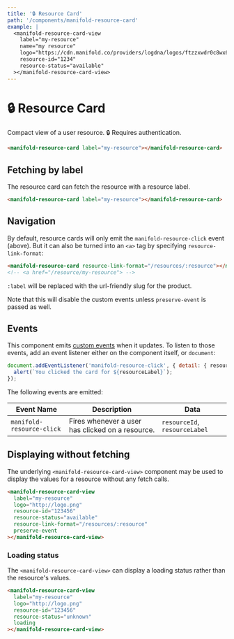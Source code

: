 ```yaml
---
title: '🔒 Resource Card'
path: '/components/manifold-resource-card'
example: |
  <manifold-resource-card-view
    label="my-resource"
    name="my resource"
    logo="https://cdn.manifold.co/providers/logdna/logos/ftzzxwdr0c8wx6gh0ntf83fq4w.png"
    resource-id="1234"
    resource-status="available"
  ></manifold-resource-card-view>
---
```


# 🔒 Resource Card

Compact view of a user resource. 🔒 Requires authentication.

```html
<manifold-resource-card label="my-resource"></manifold-resource-card>
```

## Fetching by label

The resource card can fetch the resource with a resource label.

```html
<manifold-resource-card label="my-resource"></manifold-resource-card>
```

## Navigation

By default, resource cards will only emit the `manifold-resource-click` event (above). But it can
also be turned into an `<a>` tag by specifying `resource-link-format`:

```html
<manifold-resource-card resource-link-format="/resources/:resource"></manifold-resource-card>
<!-- <a href="/resource/my-resource"> -->
```

`:label` will be replaced with the url-friendly slug for the product.

Note that this will disable the custom events unless `preserve-event` is passed as well.

## Events

This component emits [custom events][custom-events] when it updates. To listen to those events, add
an event listener either on the component itself, or `document`:

```js
document.addEventListener('manifold-resource-click', { detail: { resourceLabel } } => {
  alert(`You clicked the card for ${resourceLabel}`);
});
```

The following events are emitted:

| Event Name                | Description                                      | Data                          |
| ------------------------- | ------------------------------------------------ | ----------------------------- |
| `manifold-resource-click` | Fires whenever a user has clicked on a resource. | `resourceId`, `resourceLabel` |

## Displaying without fetching

The underlying `<manifold-resource-card-view>` component may be used to display the values for a
resource without any fetch calls.

```html
<manifold-resource-card-view
  label="my-resource"
  logo="http://logo.png"
  resource-id="123456"
  resource-status="available"
  resource-link-format="/resources/:resource"
  preserve-event
></manifold-resource-card-view>
```

### Loading status

The `<manifold-resource-card-view>` can display a loading status rather than the resource's values.

```html
<manifold-resource-card-view
  label="my-resource"
  logo="http://logo.png"
  resource-id="123456"
  resource-status="unknown"
  loading
></manifold-resource-card-view>
```

[custom-events]: https://developer.mozilla.org/en-US/docs/Web/API/CustomEvent/CustomEvent
